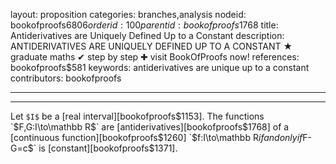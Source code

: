 layout: proposition
categories: branches,analysis
nodeid: bookofproofs$6806
orderid: 100
parentid: bookofproofs$1768
title: Antiderivatives are Uniquely Defined Up to a Constant
description: ANTIDERIVATIVES ARE UNIQUELY DEFINED UP TO A CONSTANT ★ graduate maths ✔ step by step ✚ visit BookOfProofs now!
references: bookofproofs$581
keywords: antiderivatives are unique up to a constant
contributors: bookofproofs

---


---

Let `$I$` be a [real interval][bookofproofs$1153]. The functions `$F,G:I\to\mathbb R$` are [antiderivatives][bookofproofs$1768] of a [continuous function][bookofproofs$1260] `$f:I\to\mathbb R$` if and only if `$F-G=c$` is [constant][bookofproofs$1371].